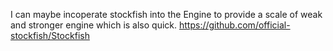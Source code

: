 I can maybe incoperate stockfish into the Engine to provide a scale of weak and stronger engine which is also quick. https://github.com/official-stockfish/Stockfish